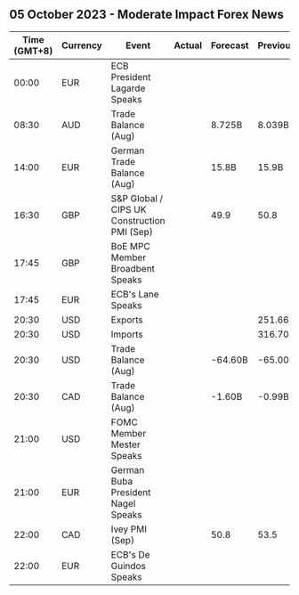## 05 October 2023 - Moderate Impact Forex News

| Time (GMT+8) | Currency | Event | Actual | Forecast | Previous |
|------|----------|-------|--------|----------|----------|
| 00:00 | EUR | ECB President Lagarde Speaks |  |  |  |
| 08:30 | AUD | Trade Balance (Aug) |  | 8.725B | 8.039B |
| 14:00 | EUR | German Trade Balance (Aug) |  | 15.8B | 15.9B |
| 16:30 | GBP | S&P Global / CIPS UK Construction PMI (Sep) |  | 49.9 | 50.8 |
| 17:45 | GBP | BoE MPC Member Broadbent Speaks |  |  |  |
| 17:45 | EUR | ECB's Lane Speaks |  |  |  |
| 20:30 | USD | Exports |  |  | 251.66B |
| 20:30 | USD | Imports |  |  | 316.70B |
| 20:30 | USD | Trade Balance (Aug) |  | -64.60B | -65.00B |
| 20:30 | CAD | Trade Balance (Aug) |  | -1.60B | -0.99B |
| 21:00 | USD | FOMC Member Mester Speaks |  |  |  |
| 21:00 | EUR | German Buba President Nagel Speaks |  |  |  |
| 22:00 | CAD | Ivey PMI (Sep) |  | 50.8 | 53.5 |
| 22:00 | EUR | ECB's De Guindos Speaks |  |  |  |
